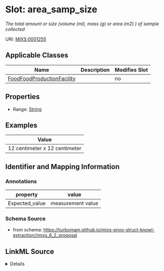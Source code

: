 # Slot: area_samp_size


_The total amount or size (volume (ml), mass (g) or area (m2) ) of sample collected_



URI: [MIXS:0001255](https://w3id.org/mixs/0001255)



<!-- no inheritance hierarchy -->




## Applicable Classes

| Name | Description | Modifies Slot |
| --- | --- | --- |
[FoodFoodProductionFacility](FoodFoodProductionFacility.md) |  |  no  |







## Properties

* Range: [String](String.md)






## Examples

| Value |
| --- |
| 12 centimeter x 12 centimeter |

## Identifier and Mapping Information





### Annotations

| property | value |
| --- | --- |
| Expected_value | measurement value || Preferred_unit | centimeter |



### Schema Source


* from schema: https://turbomam.github.io/mixs-envo-struct-knowl-extraction//mixs_6_2_proposal




## LinkML Source

<details>
```yaml
name: area_samp_size
annotations:
  Expected_value:
    tag: Expected_value
    value: measurement value
  Preferred_unit:
    tag: Preferred_unit
    value: centimeter
description: The total amount or size (volume (ml), mass (g) or area (m2) ) of sample
  collected
title: area sampled size
notes:
- area
- sample
- size
examples:
- value: 12 centimeter x 12 centimeter
from_schema: https://turbomam.github.io/mixs-envo-struct-knowl-extraction//mixs_6_2_proposal
rank: 1000
string_serialization: '{integer} {unit} x {integer} {unit}'
slot_uri: MIXS:0001255
multivalued: false
alias: area_samp_size
domain_of:
- FoodFoodProductionFacility
range: string
required: false
recommended: false

```
</details>